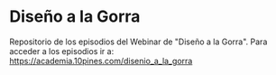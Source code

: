 # Diseño a la Gorra
Repositorio de los episodios del Webinar de "Diseño a la Gorra".
Para acceder a los episodios ir a: https://academia.10pines.com/disenio_a_la_gorra
